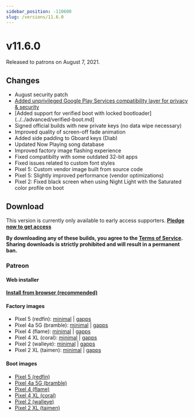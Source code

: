 ```yaml
---
sidebar_position: -110600
slug: /versions/11.6.0
---
```


# v11.6.0

Released to patrons on August 7, 2021.

## Changes

- August security patch
- [Added unprivileged Google Play Services compatibility layer for privacy & security](../../advanced/google-services.md#compatibility-layer)
- [Added support for verified boot with locked bootloader](../../advanced/verified-boot.md]
- Signed official builds with new private keys (no data wipe necessary)
- Improved quality of screen-off fade animation
- Added side padding to Gboard keys (Diab)
- Updated Now Playing song database
- Improved factory image flashing experience
- Fixed compatibilty with some outdated 32-bit apps
- Fixed issues related to custom font styles
- Pixel 5: Custom vendor image built from source code
- Pixel 5: Slightly improved performance (vendor optimizations)
- Pixel 2: Fixed black screen when using Night Light with the Saturated color profile on boot

## Download

This version is currently only available to early access supporters. **[Pledge now to get access](https://patreon.com/kdrag0n)**

**By downloading any of these builds, you agree to the [Terms of Service](https://kdrag0n.dev/terms-of-service). Sharing downloads is strictly prohibited and will result in a permanent ban.**

### Patreon

#### Web installer

**[Install from browser (recommended)](https://patreon.kdrag0n.dev/protonaosp-install/)**

#### Factory images

- Pixel 5 (redfin): [minimal](https://patreon.kdrag0n.dev/exclusive/proton-aosp_redfin-factory_11.6.0-test1.zip) | [gapps](https://patreon.kdrag0n.dev/exclusive/proton-aosp_redfin-factory_11.6.0-test1-gapps.zip)
- Pixel 4a 5G (bramble): [minimal](https://patreon.kdrag0n.dev/exclusive/proton-aosp_bramble-factory_11.6.0-test1.zip) | [gapps](https://patreon.kdrag0n.dev/exclusive/proton-aosp_bramble-factory_11.6.0-test1-gapps.zip)
- Pixel 4 (flame): [minimal](https://patreon.kdrag0n.dev/exclusive/proton-aosp_flame-factory_11.6.0-test1.zip) | [gapps](https://patreon.kdrag0n.dev/exclusive/proton-aosp_flame-factory_11.6.0-test1-gapps.zip)
- Pixel 4 XL (coral): [minimal](https://patreon.kdrag0n.dev/exclusive/proton-aosp_coral-factory_11.6.0-test1.zip) | [gapps](https://patreon.kdrag0n.dev/exclusive/proton-aosp_coral-factory_11.6.0-test1-gapps.zip)
- Pixel 2 (walleye): [minimal](https://patreon.kdrag0n.dev/exclusive/proton-aosp_walleye-factory_11.6.0-test1.zip) | [gapps](https://patreon.kdrag0n.dev/exclusive/proton-aosp_walleye-factory_11.6.0-test1-gapps.zip)
- Pixel 2 XL (taimen): [minimal](https://patreon.kdrag0n.dev/exclusive/proton-aosp_taimen-factory_11.6.0-test1.zip) | [gapps](https://patreon.kdrag0n.dev/exclusive/proton-aosp_taimen-factory_11.6.0-test1-gapps.zip)

#### Boot images

- [Pixel 5 (redfin)](https://patreon.kdrag0n.dev/protonaosp-boot/proton-aosp_redfin-factory_11.6.0-test1_boot.img)
- [Pixel 4a 5G (bramble)](https://patreon.kdrag0n.dev/protonaosp-boot/proton-aosp_bramble-factory_11.6.0-test1_boot.img)
- [Pixel 4 (flame)](https://patreon.kdrag0n.dev/protonaosp-boot/proton-aosp_flame-factory_11.6.0-test1_boot.img)
- [Pixel 4 XL (coral)](https://patreon.kdrag0n.dev/protonaosp-boot/proton-aosp_coral-factory_11.6.0-test1_boot.img)
- [Pixel 2 (walleye)](https://patreon.kdrag0n.dev/protonaosp-boot/proton-aosp_walleye-factory_11.6.0-test1_boot.img)
- [Pixel 2 XL (taimen)](https://patreon.kdrag0n.dev/protonaosp-boot/proton-aosp_taimen-factory_11.6.0-test1_boot.img)
